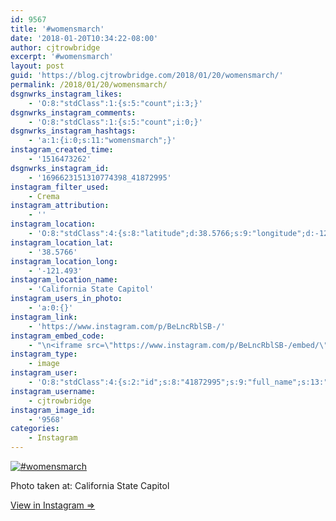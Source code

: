 ```yaml
---
id: 9567
title: '#womensmarch'
date: '2018-01-20T10:34:22-08:00'
author: cjtrowbridge
excerpt: '#womensmarch'
layout: post
guid: 'https://blog.cjtrowbridge.com/2018/01/20/womensmarch/'
permalink: /2018/01/20/womensmarch/
dsgnwrks_instagram_likes:
    - 'O:8:"stdClass":1:{s:5:"count";i:3;}'
dsgnwrks_instagram_comments:
    - 'O:8:"stdClass":1:{s:5:"count";i:0;}'
dsgnwrks_instagram_hashtags:
    - 'a:1:{i:0;s:11:"womensmarch";}'
instagram_created_time:
    - '1516473262'
dsgnwrks_instagram_id:
    - '1696623151310774398_41872995'
instagram_filter_used:
    - Crema
instagram_attribution:
    - ''
instagram_location:
    - 'O:8:"stdClass":4:{s:8:"latitude";d:38.5766;s:9:"longitude";d:-121.493;s:4:"name";s:24:"California State Capitol";s:2:"id";i:213437390;}'
instagram_location_lat:
    - '38.5766'
instagram_location_long:
    - '-121.493'
instagram_location_name:
    - 'California State Capitol'
instagram_users_in_photo:
    - 'a:0:{}'
instagram_link:
    - 'https://www.instagram.com/p/BeLncRblSB-/'
instagram_embed_code:
    - "\n<iframe src=\"https://www.instagram.com/p/BeLncRblSB-/embed/\" width=\"612\" height=\"710\" frameborder=\"0\" scrolling=\"no\" allowtransparency=\"true\" class=\"insta-image-embed\"></iframe>\n"
instagram_type:
    - image
instagram_user:
    - 'O:8:"stdClass":4:{s:2:"id";s:8:"41872995";s:9:"full_name";s:13:"CJ Trowbridge";s:15:"profile_picture";s:96:"https://scontent.cdninstagram.com/t51.2885-19/s150x150/13724650_1188772791164794_142557231_a.jpg";s:8:"username";s:12:"cjtrowbridge";}'
instagram_username:
    - cjtrowbridge
instagram_image_id:
    - '9568'
categories:
    - Instagram
---
```


[![#womensmarch](https://blog.cjtrowbridge.com/wp-content/uploads/2018/01/1516473262-1-1.jpg)](https://www.instagram.com/p/BeLncRblSB-/)

Photo taken at: California State Capitol

[View in Instagram ⇒](https://www.instagram.com/p/BeLncRblSB-/)